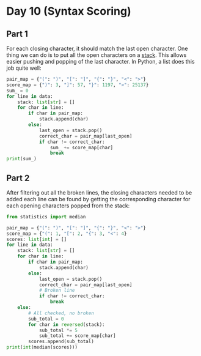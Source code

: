 # Day 10 (Syntax Scoring)

## Part 1

For each closing character, it should match the last open character. One thing we can do
is to put all the open characters on a [stack][1]. This allows easier pushing and
popping of the last character. In Python, a list does this job quite well:

```py
pair_map = {"(": ")", "[": "]", "{": "}", "<": ">"}
score_map = {")": 3, "]": 57, "}": 1197, ">": 25137}
sum_ = 0
for line in data:
    stack: list[str] = []
    for char in line:
        if char in pair_map:
            stack.append(char)
        else:
            last_open = stack.pop()
            correct_char = pair_map[last_open]
            if char != correct_char:
                sum_ += score_map[char]
                break
print(sum_)
```

## Part 2

After filtering out all the broken lines, the closing characters needed to be added each
line can be found by getting the corresponding character for each opening characters
popped from the stack:

```py
from statistics import median

pair_map = {"(": ")", "[": "]", "{": "}", "<": ">"}
score_map = {"(": 1, "[": 2, "{": 3, "<": 4}
scores: list[int] = []
for line in data:
    stack: list[str] = []
    for char in line:
        if char in pair_map:
            stack.append(char)
        else:
            last_open = stack.pop()
            correct_char = pair_map[last_open]
            # Broken line
            if char != correct_char:
                break
    else:
        # All checked, no broken
        sub_total = 0
        for char in reversed(stack):
            sub_total *= 5
            sub_total += score_map[char]
        scores.append(sub_total)
print(int(median(scores)))
```

[1]: https://en.wikipedia.org/wiki/Stack_(abstract_data_type)

